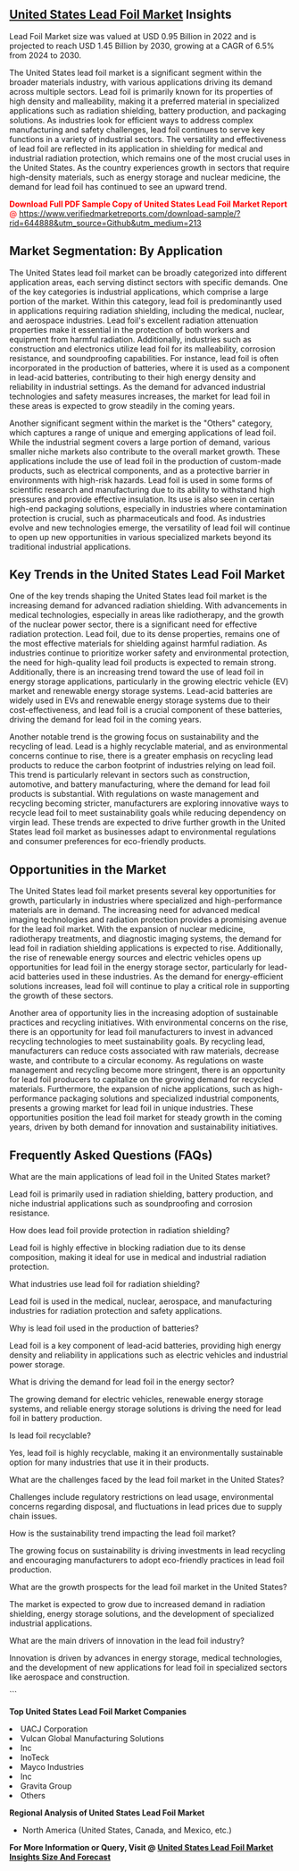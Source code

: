 <h2><a href="https://www.verifiedmarketreports.com/download-sample/?rid=644888&amp;utm_source=Github&amp;utm_medium=213" target="_blank">United States Lead Foil Market</a> Insights</h2><p>Lead Foil Market size was valued at USD 0.95 Billion in 2022 and is projected to reach USD 1.45 Billion by 2030, growing at a CAGR of 6.5% from 2024 to 2030.</p><p><p>The United States lead foil market is a significant segment within the broader materials industry, with various applications driving its demand across multiple sectors. Lead foil is primarily known for its properties of high density and malleability, making it a preferred material in specialized applications such as radiation shielding, battery production, and packaging solutions. As industries look for efficient ways to address complex manufacturing and safety challenges, lead foil continues to serve key functions in a variety of industrial sectors. The versatility and effectiveness of lead foil are reflected in its application in shielding for medical and industrial radiation protection, which remains one of the most crucial uses in the United States. As the country experiences growth in sectors that require high-density materials, such as energy storage and nuclear medicine, the demand for lead foil has continued to see an upward trend.<p><span class=""><span style="color: #ff0000;"><strong>Download Full PDF Sample Copy of United States Lead Foil Market Report</strong> @ </span><a href="https://www.verifiedmarketreports.com/download-sample/?rid=644888&amp;utm_source=Github&amp;utm_medium=213" target="_blank">https://www.verifiedmarketreports.com/download-sample/?rid=644888&amp;utm_source=Github&amp;utm_medium=213</a></span></p></p><h2>Market Segmentation: By Application</h2><p>The United States lead foil market can be broadly categorized into different application areas, each serving distinct sectors with specific demands. One of the key categories is industrial applications, which comprise a large portion of the market. Within this category, lead foil is predominantly used in applications requiring radiation shielding, including the medical, nuclear, and aerospace industries. Lead foil's excellent radiation attenuation properties make it essential in the protection of both workers and equipment from harmful radiation. Additionally, industries such as construction and electronics utilize lead foil for its malleability, corrosion resistance, and soundproofing capabilities. For instance, lead foil is often incorporated in the production of batteries, where it is used as a component in lead-acid batteries, contributing to their high energy density and reliability in industrial settings. As the demand for advanced industrial technologies and safety measures increases, the market for lead foil in these areas is expected to grow steadily in the coming years.<p>Another significant segment within the market is the "Others" category, which captures a range of unique and emerging applications of lead foil. While the industrial segment covers a large portion of demand, various smaller niche markets also contribute to the overall market growth. These applications include the use of lead foil in the production of custom-made products, such as electrical components, and as a protective barrier in environments with high-risk hazards. Lead foil is used in some forms of scientific research and manufacturing due to its ability to withstand high pressures and provide effective insulation. Its use is also seen in certain high-end packaging solutions, especially in industries where contamination protection is crucial, such as pharmaceuticals and food. As industries evolve and new technologies emerge, the versatility of lead foil will continue to open up new opportunities in various specialized markets beyond its traditional industrial applications.</p><h2>Key Trends in the United States Lead Foil Market</h2><p>One of the key trends shaping the United States lead foil market is the increasing demand for advanced radiation shielding. With advancements in medical technologies, especially in areas like radiotherapy, and the growth of the nuclear power sector, there is a significant need for effective radiation protection. Lead foil, due to its dense properties, remains one of the most effective materials for shielding against harmful radiation. As industries continue to prioritize worker safety and environmental protection, the need for high-quality lead foil products is expected to remain strong. Additionally, there is an increasing trend toward the use of lead foil in energy storage applications, particularly in the growing electric vehicle (EV) market and renewable energy storage systems. Lead-acid batteries are widely used in EVs and renewable energy storage systems due to their cost-effectiveness, and lead foil is a crucial component of these batteries, driving the demand for lead foil in the coming years.</p><p>Another notable trend is the growing focus on sustainability and the recycling of lead. Lead is a highly recyclable material, and as environmental concerns continue to rise, there is a greater emphasis on recycling lead products to reduce the carbon footprint of industries relying on lead foil. This trend is particularly relevant in sectors such as construction, automotive, and battery manufacturing, where the demand for lead foil products is substantial. With regulations on waste management and recycling becoming stricter, manufacturers are exploring innovative ways to recycle lead foil to meet sustainability goals while reducing dependency on virgin lead. These trends are expected to drive further growth in the United States lead foil market as businesses adapt to environmental regulations and consumer preferences for eco-friendly products.</p><h2>Opportunities in the Market</h2><p>The United States lead foil market presents several key opportunities for growth, particularly in industries where specialized and high-performance materials are in demand. The increasing need for advanced medical imaging technologies and radiation protection provides a promising avenue for the lead foil market. With the expansion of nuclear medicine, radiotherapy treatments, and diagnostic imaging systems, the demand for lead foil in radiation shielding applications is expected to rise. Additionally, the rise of renewable energy sources and electric vehicles opens up opportunities for lead foil in the energy storage sector, particularly for lead-acid batteries used in these industries. As the demand for energy-efficient solutions increases, lead foil will continue to play a critical role in supporting the growth of these sectors.<p>Another area of opportunity lies in the increasing adoption of sustainable practices and recycling initiatives. With environmental concerns on the rise, there is an opportunity for lead foil manufacturers to invest in advanced recycling technologies to meet sustainability goals. By recycling lead, manufacturers can reduce costs associated with raw materials, decrease waste, and contribute to a circular economy. As regulations on waste management and recycling become more stringent, there is an opportunity for lead foil producers to capitalize on the growing demand for recycled materials. Furthermore, the expansion of niche applications, such as high-performance packaging solutions and specialized industrial components, presents a growing market for lead foil in unique industries. These opportunities position the lead foil market for steady growth in the coming years, driven by both demand for innovation and sustainability initiatives.</p><h2>Frequently Asked Questions (FAQs)</h2><p>What are the main applications of lead foil in the United States market?</p><p>Lead foil is primarily used in radiation shielding, battery production, and niche industrial applications such as soundproofing and corrosion resistance.</p><p>How does lead foil provide protection in radiation shielding?</p><p>Lead foil is highly effective in blocking radiation due to its dense composition, making it ideal for use in medical and industrial radiation protection.</p><p>What industries use lead foil for radiation shielding?</p><p>Lead foil is used in the medical, nuclear, aerospace, and manufacturing industries for radiation protection and safety applications.</p><p>Why is lead foil used in the production of batteries?</p><p>Lead foil is a key component of lead-acid batteries, providing high energy density and reliability in applications such as electric vehicles and industrial power storage.</p><p>What is driving the demand for lead foil in the energy sector?</p><p>The growing demand for electric vehicles, renewable energy storage systems, and reliable energy storage solutions is driving the need for lead foil in battery production.</p><p>Is lead foil recyclable?</p><p>Yes, lead foil is highly recyclable, making it an environmentally sustainable option for many industries that use it in their products.</p><p>What are the challenges faced by the lead foil market in the United States?</p><p>Challenges include regulatory restrictions on lead usage, environmental concerns regarding disposal, and fluctuations in lead prices due to supply chain issues.</p><p>How is the sustainability trend impacting the lead foil market?</p><p>The growing focus on sustainability is driving investments in lead recycling and encouraging manufacturers to adopt eco-friendly practices in lead foil production.</p><p>What are the growth prospects for the lead foil market in the United States?</p><p>The market is expected to grow due to increased demand in radiation shielding, energy storage solutions, and the development of specialized industrial applications.</p><p>What are the main drivers of innovation in the lead foil industry?</p><p>Innovation is driven by advances in energy storage, medical technologies, and the development of new applications for lead foil in specialized sectors like aerospace and construction.</p>```</p><p><strong>Top United States Lead Foil Market Companies</strong></p><div data-test-id=""><p><li> UACJ Corporation</li><li> Vulcan Global Manufacturing Solutions</li><li> Inc</li><li> InoTeck</li><li> Mayco Industries</li><li> Inc</li><li> Gravita Group</li><li> Others</li></p><div><strong>Regional Analysis of&nbsp;United States Lead Foil Market</strong></div><ul><li dir="ltr"><p dir="ltr">North America&nbsp;(United States, Canada, and Mexico, etc.)</p></li></ul><p><strong>For More Information or Query, Visit @&nbsp;</strong><strong><a href="https://www.verifiedmarketreports.com/product/lead-foil-market/?utm_source=Github&amp;utm_medium=213" target="_blank">United States Lead Foil Market Insights Size And Forecast</a></strong></p></div>
